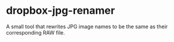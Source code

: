 # dropbox-jpg-renamer
A small tool that rewrites JPG image names to be the same as their corresponding RAW file.
